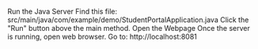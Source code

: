 Run the Java Server
Find this file: src/main/java/com/example/demo/StudentPortalApplication.java
Click the "Run" button above the main method.
Open the Webpage
Once the server is running, open  web browser.
Go to: http://localhost:8081

